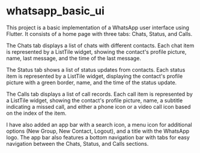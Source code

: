 # whatsapp_basic_ui

This project is a basic implementation of a WhatsApp user interface using Flutter. It consists of a home page with three tabs: Chats, Status, and Calls.

The Chats tab displays a list of chats with different contacts. Each chat item is represented by a ListTile widget, showing the contact's profile picture, name, last message, and the time of the last message.

The Status tab shows a list of status updates from contacts. Each status item is represented by a ListTile widget, displaying the contact's profile picture with a green border, name, and the time of the status update.

The Calls tab displays a list of call records. Each call item is represented by a ListTile widget, showing the contact's profile picture, name, a subtitle indicating a missed call, and either a phone icon or a video call icon based on the index of the item.

I have also added an app bar with a search icon, a menu icon for additional options (New Group, New Contact, Logout), and a title with the WhatsApp logo. The app bar also features a bottom navigation bar with tabs for easy navigation between the Chats, Status, and Calls sections.
